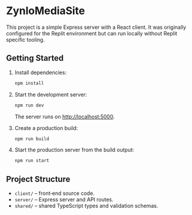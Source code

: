 # ZynloMediaSite

This project is a simple Express server with a React client. It was originally configured for the Replit environment but can run locally without Replit specific tooling.

## Getting Started

1. Install dependencies:
   ```bash
   npm install
   ```

2. Start the development server:
   ```bash
   npm run dev
   ```
   The server runs on [http://localhost:5000](http://localhost:5000).

3. Create a production build:
   ```bash
   npm run build
   ```

4. Start the production server from the build output:
   ```bash
   npm run start
   ```

## Project Structure

- `client/` – front‑end source code.
- `server/` – Express server and API routes.
- `shared/` – shared TypeScript types and validation schemas.

